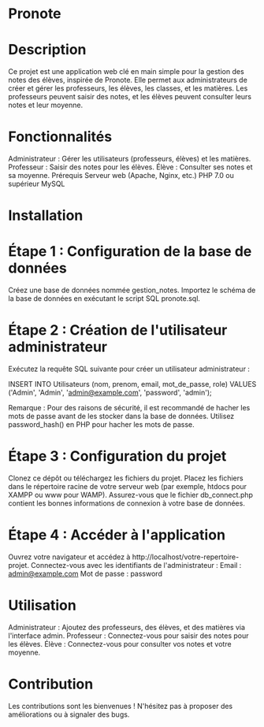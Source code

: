 # Pronote

# Description
Ce projet est une application web clé en main simple pour la gestion des notes des élèves, inspirée de Pronote. Elle permet aux administrateurs de créer et gérer les professeurs, les élèves, les classes, et les matières. Les professeurs peuvent saisir des notes, et les élèves peuvent consulter leurs notes et leur moyenne.

# Fonctionnalités
Administrateur : Gérer les utilisateurs (professeurs, élèves) et les matières.
Professeur : Saisir des notes pour les élèves.
Élève : Consulter ses notes et sa moyenne.
Prérequis
Serveur web (Apache, Nginx, etc.)
PHP 7.0 ou supérieur
MySQL

# Installation

# Étape 1 : Configuration de la base de données
Créez une base de données nommée gestion_notes.
Importez le schéma de la base de données en exécutant le script SQL pronote.sql.

# Étape 2 : Création de l'utilisateur administrateur
Exécutez la requête SQL suivante pour créer un utilisateur administrateur :

INSERT INTO Utilisateurs (nom, prenom, email, mot_de_passe, role)
VALUES ('Admin', 'Admin', 'admin@example.com', 'password', 'admin');

Remarque : Pour des raisons de sécurité, il est recommandé de hacher les mots de passe avant de les stocker dans la base de données. Utilisez password_hash() en PHP pour hacher les mots de passe.

# Étape 3 : Configuration du projet
Clonez ce dépôt ou téléchargez les fichiers du projet.
Placez les fichiers dans le répertoire racine de votre serveur web (par exemple, htdocs pour XAMPP ou www pour WAMP).
Assurez-vous que le fichier db_connect.php contient les bonnes informations de connexion à votre base de données.


# Étape 4 : Accéder à l'application
Ouvrez votre navigateur et accédez à http://localhost/votre-repertoire-projet.
Connectez-vous avec les identifiants de l'administrateur :
Email : admin@example.com
Mot de passe : password

# Utilisation
Administrateur : Ajoutez des professeurs, des élèves, et des matières via l'interface admin.
Professeur : Connectez-vous pour saisir des notes pour les élèves.
Élève : Connectez-vous pour consulter vos notes et votre moyenne.

# Contribution
Les contributions sont les bienvenues ! N'hésitez pas à proposer des améliorations ou à signaler des bugs.
